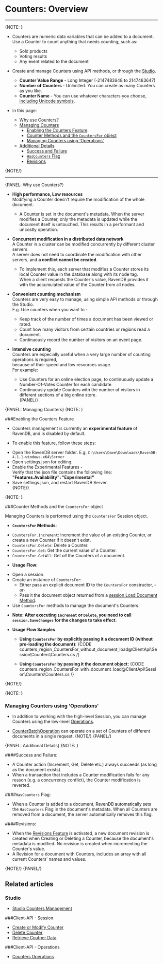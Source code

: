# Counters: Overview
---

{NOTE: }

* Counters are numeric data variables that can be added to a document.  
  Use a Counter to count anything that needs counting, such as:
   * Sold products  
   * Voting results  
   * Any event related to the document  

* Create and manage Counters using API methods, or through the [Studio](../../../studio/database/documents/document-view/additional-features/counters).  
  * **Counter Value Range** - Long Integer (-2147483648 to 2147483647)  
  * **Number of Counters** -  Unlimited. You can create as many Counters as you like.  
  * **Counter Name** -        You can use whatever characters you choose, [including Unicode symbols](../../../studio/database/documents/document-view/additional-features/counters#section).  

* In this page:  
  * [Why use Counters?](../../../client-api/session/counters/counters-overview#why-use-counters?)  
  * [Managing Counters](../../../client-api/session/counters/counters-overview#managing-counters)  
      * [Enabling the Counters Feature](../../../client-api/session/counters/counters-overview#enabling-the-counters-feature)  
      * [Counter Methods and the `CountersFor` object](../../../client-api/session/counters/counters-overview#counter-methods-and-the--object)  
      * [Managing Counters using 'Operations'](../../../client-api/session/counters/counters-overview#managing-counters-using-operations)
  * [Additional Details](../../../client-api/session/counters/counters-overview#additional-details)  
      * [Success and Failure](../../../client-api/session/counters/counters-overview#success-and-failure)
      * [`HasCounters` Flag](../../../client-api/session/counters/counters-overview#flag)  
      * [Revisions](../../../client-api/session/counters/counters-overview#revisions)

{NOTE/}

---

{PANEL: Why use Counters?}

* **High performance, Low resources**  
Modifying a Counter doesn't require the modification of the whole document.  
  - A Counter is set in the document's metadata. When the server modifies a Counter, 
only the metadata is updated while the document itself is untouched.
This results in a performant and uncostly operation.

* **Concurrent modification in a distributed data network**  
A Counter in a cluster can be modified concurrently by different cluster servers.  
A server does not need to coordinate the modification with other servers, and **a conflict cannot be created**.  
  - To implement this, each server that modifies a Counter stores its local Counter value in the database along with its node tag.  
When a client requests the Counter's value, RavenDB provides it with the accumulated value of the Counter from all nodes.

* **Convenient counting mechanism**  
Counters are very easy to manage, using simple API methods or through the Studio.  
E.g. Use counters when you want to -  
  - Keep track of the number of times a document has been viewed or rated.  
  - Count how many visitors from certain countries or regions read a document.  
  - Continuously record the number of visitors on an event page.  

* **Intensive counting**  
Counters are especially useful when a very large number of counting operations is required,  
because of their speed and low resources usage.  
For example:  
  - Use Counters for an online election page, to continuously update a Number-Of-Votes Counter for each candidate.  
  - Continuously update Counters with the number of visitors in different sections of a big online store.  
{PANEL/}

{PANEL: Managing Counters}
{NOTE: }

###Enabling the Counters Feature

* Counters management is currently an **experimental feature** of RavenDB, and is disabled by default.  

*  To enable this feature, follow these steps:  
  - Open the RavenDB server folder. E.g. `C:\Users\Dave\Downloads\RavenDB-4.1.1-windows-x64\Server`  
  - Open settings.json for editing.  
  - Enable the Experimental Features -  
    Verify that the json file contains the following line: **"Features.Availability": "Experimental"**  
  - Save settings.json, and restart RavenDB Server.  
{NOTE/}

{NOTE: }

###Counter Methods and the `CountersFor` object

Managing Counters is performed using the `CountersFor` Session object.  

*  **`CountersFor` Methods**:  
  - `CountersFor.Increment`: Increment the value of an existing Counter, or create a new Counter if it doesn't exist.  
  - `CountersFor.Delete`: Delete a Counter.  
  - `CountersFor.Get`: Get the current value of a Counter.  
  - `CountersFor.GetAll`: Get _all_ the Counters of a document.  

*  **Usage Flow**:  
  - Open a session.  
  - Create an instance of `CountersFor`:
      - Either pass an explicit document ID to the `CountersFor` constructor, -or-
      - Pass it the document object returned from a [session.Load Document Method](../../../client-api/session/loading-entities#load).  
  - Use `CountersFor` methods to manage the document's Counters.  

* **Note: After executing `Increment` or `Delete`, you need to call `session.SaveChanges` for the changes to take effect.**  

* **Usage Flow Samples**

  * **Using `CountersFor` by explicitly passing it a document ID (without pre-loading the document):**
{CODE counters_region_CountersFor_without_document_load@ClientApi\Session\Counters\Counters.cs /}

  * **Using `CountersFor` by passing it the document object:**
{CODE counters_region_CountersFor_with_document_load@ClientApi\Session\Counters\Counters.cs /}

{NOTE/}

{NOTE: }

### Managing Counters using 'Operations'

* In addition to working with the high-level Session, you can manage Counters using the low-level [Operations](../../../client-api/operations/what-are-operations).  

* [CounterBatchOperation](../../../client-api/operations/counters/counter-batch) 
can operate on a set of Counters of different documents in a single request.
{NOTE/}
{PANEL/}

{PANEL: Additional Details}
{NOTE: }

####Success and Failure:
  * A Counter action (Increment, Get, Delete etc.) always succeeds (as long as the document exists).
  * When a transaction that includes a Counter modification fails for any reason (e.g. a concurrency conflict), the Counter modification is reverted.

####`HasCounters` Flag:
  * When a Counter is added to a document, RavenDB automatically sets the `HasCounters` Flag in the document's metadata.
    When all Counters are removed from a document, the server automatically removes this flag.

####Revisions:
  * When the [Revisions Feature](../../../client-api/session/revisions/what-are-revisions) is activated, 
    a new document revision is created when Creating or Deleting a Counter, because the document's metadata is modified.
    No revision is created when incrementing the Counter's value.  
  * A Revision for a document with Counters, includes an array with all current Counters' names and values.

{NOTE/}
{PANEL/}

## Related articles
### Studio
- [Studio Counters Management](../../../studio/database/documents/document-view/additional-features/counters#counters)  

###Client-API - Session
- [Create or Modify Counter](../../../client-api/session/counters/create-or-modify)
- [Delete Counter](../../../client-api/session/counters/delete)
- [Retrieve Coutner Data](../../../client-api/session/counters/retrieve-counter-values)

###Client-API - Operations
- [Counters Operations](../../../client-api/operations/counters/get-counters#operations--counters--how-to-get-counters)

